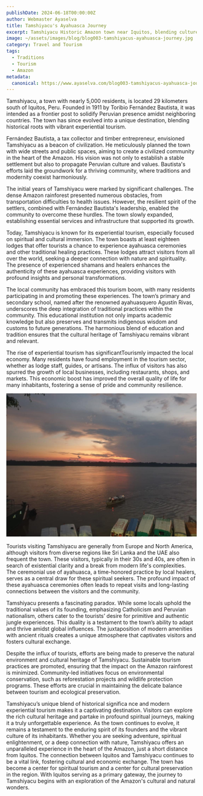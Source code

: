 ```yaml
---
publishDate: 2024-06-18T00:00:00Z
author: Webmaster Ayaselva
title: Tamshiyacu's Ayahuasca Journey 
excerpt: Tamshiyacu Historic Amazon town near Iquitos, blending culture and tourism.
image: ~/assets/images/blog/blog003-tamshiyacus-ayahuasca-journey.jpg
category: Travel and Tourism
tags:
  - Traditions
  - Tourism
  - Amazon
metadata:
  canonical: https://www.ayaselva.com/blog003-tamshiyacus-ayahuasca-journey
---
```

Tamshiyacu, a town with nearly 5,000 residents, is located 29 kilometers south of Iquitos, Peru. Founded in 1911 by Toribio Fernández Bautista, it was intended as a frontier post to solidify Peruvian presence amidst neighboring countries. The town has since evolved into a unique destination, blending historical roots with vibrant experiential tourism.

Fernández Bautista, a tax collector and timber entrepreneur, envisioned Tamshiyacu as a beacon of civilization. He meticulously planned the town with wide streets and public spaces, aiming to create a civilized community in the heart of the Amazon. His vision was not only to establish a stable settlement but also to propagate Peruvian culture and values. Bautista's efforts laid the groundwork for a thriving community, where traditions and modernity coexist harmoniously.

The initial years of Tamshiyacu were marked by significant challenges. The dense Amazon rainforest presented numerous obstacles, from transportation difficulties to health issues. However, the resilient spirit of the settlers, combined with Fernández Bautista's leadership, enabled the community to overcome these hurdles. The town slowly expanded, establishing essential services and infrastructure that supported its growth.

Today, Tamshiyacu is known for its experiential tourism, especially focused on spiritual and cultural immersion. The town boasts at least eighteen lodges that offer tourists a chance to experience ayahuasca ceremonies and other traditional healing practices. These lodges attract visitors from all over the world, seeking a deeper connection with nature and spirituality. The presence of experienced shamans and healers enhances the authenticity of these ayahuasca experiences, providing visitors with profound insights and personal transformations.

The local community has embraced this tourism boom, with many residents participating in and promoting these experiences. The town’s primary and secondary school, named after the renowned ayahuasquero Agustín Rivas, underscores the deep integration of traditional practices within the community. This educational institution not only imparts academic knowledge but also preserves and transmits indigenous wisdom and customs to future generations. The harmonious blend of education and tradition ensures that the cultural heritage of Tamshiyacu remains vibrant and relevant.

The rise of experiential tourism has significantTourismly impacted the local economy. Many residents have found employment in the tourism sector, whether as lodge staff, guides, or artisans. The influx of visitors has also spurred the growth of local businesses, including restaurants, shops, and markets. This economic boost has improved the overall quality of life for many inhabitants, fostering a sense of pride and community resilience.

![Amazon](../../assets/images/blog/blog003-tamshiyacus-ayahuasca-journey-2.jpg)

Tourists visiting Tamshiyacu are generally from Europe and North America, although visitors from diverse regions like Sri Lanka and the UAE also frequent the town. These visitors, typically in their 30s and 40s, are often in search of existential clarity and a break from modern life's complexities. The ceremonial use of ayahuasca, a time-honored practice by local healers, serves as a central draw for these spiritual seekers. The profound impact of these ayahuasca ceremonies often leads to repeat visits and long-lasting connections between the visitors and the community.

Tamshiyacu presents a fascinating paradox. While some locals uphold the traditional values of its founding, emphasizing Catholicism and Peruvian nationalism, others cater to the tourists’ desire for primitive and authentic jungle experiences. This duality is a testament to the town’s ability to adapt and thrive amidst global influences. The juxtaposition of modern amenities with ancient rituals creates a unique atmosphere that captivates visitors and fosters cultural exchange.

Despite the influx of tourists, efforts are being made to preserve the natural environment and cultural heritage of Tamshiyacu. Sustainable tourism practices are promoted, ensuring that the impact on the Amazon rainforest is minimized. Community-led initiatives focus on environmental conservation, such as reforestation projects and wildlife protection programs. These efforts are crucial in maintaining the delicate balance between tourism and ecological preservation.

Tamshiyacu’s unique blend of historical significa nce and modern experiential tourism makes it a captivating destination. Visitors can explore the rich cultural heritage and partake in profound spiritual journeys, making it a truly unforgettable experience. As the town continues to evolve, it remains a testament to the enduring spirit of its founders and the vibrant culture of its inhabitants. Whether you are seeking adventure, spiritual enlightenment, or a deep connection with nature, Tamshiyacu offers an unparalleled experience in the heart of the Amazon, just a short distance from Iquitos. The connection between Iquitos and Tamshiyacu continues to be a vital link, fostering cultural and economic exchange. The town has become a center for spiritual tourism and a center for cultural preservation in the region. With Iquitos serving as a primary gateway, the journey to Tamshiyacu begins with an exploration of the Amazon's cultural and natural wonders.